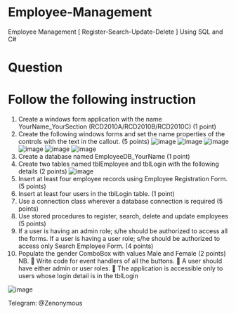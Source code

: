 # Employee-Management
Employee Management [ Register-Search-Update-Delete ] Using SQL and C#

# Question

# Follow the following instruction
1. Create a windows form application with the name YourName_YourSection (RCD2010A/RCD2010B/RCD2010C) (1 point)
2. Create the following windows forms and set the name properties of the controls with the text in the callout. (5 points)
![image](https://user-images.githubusercontent.com/49855645/115119101-5e975000-9faf-11eb-96c3-6a49ab390279.png)
![image](https://user-images.githubusercontent.com/49855645/115119142-8f778500-9faf-11eb-8c98-a1d27d9131c9.png)
![image](https://user-images.githubusercontent.com/49855645/115119151-9c947400-9faf-11eb-8b36-419250794b86.png)
![image](https://user-images.githubusercontent.com/49855645/115119161-a8803600-9faf-11eb-9628-f9f812d4394d.png)
![image](https://user-images.githubusercontent.com/49855645/115119180-b9c94280-9faf-11eb-9e76-b68912ab3502.png)
![image](https://user-images.githubusercontent.com/49855645/115119192-c77ec800-9faf-11eb-8cbe-2ec5f2f72e59.png)
3. Create a database named EmployeeDB_YourName (1 point)
4. Create two tables named tblEmployee and tblLogin with the following details (2 points)
![image](https://user-images.githubusercontent.com/49855645/115119216-e5e4c380-9faf-11eb-879e-93299e1f7943.png)
5. Insert at least four employee records using Employee Registration Form. (5 points)
6. Insert at least four users in the tblLogin table. (1 point)
7. Use a connection class wherever a database connection is required (5 points)
8. Use stored procedures to register, search, delete and update employees (5 points)
9. If a user is having an admin role; s/he should be authorized to access all the forms. 
If a user is having a user role; s/he should be authorized to access only Search Employee Form. (4 
points)
10. Populate the gender ComboBox with values Male and Female (2 points)
NB.
 Write code for event handlers of all the buttons.
 A user should have either admin or user roles. 
 The application is accessible only to users whose login detail is in the tblLogin

![image](https://user-images.githubusercontent.com/49855645/115119233-fbf28400-9faf-11eb-9809-56b55c52e772.png)

Telegram: @Zenonymous
